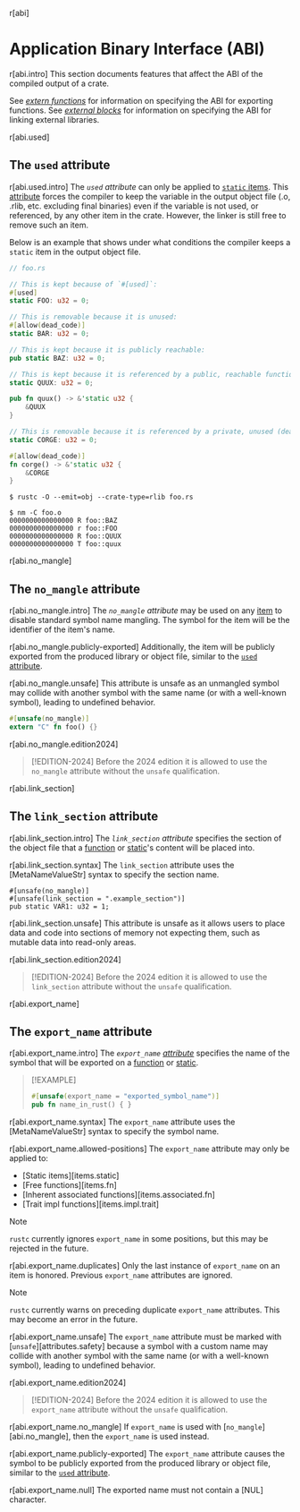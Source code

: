 r[abi]
# Application Binary Interface (ABI)

r[abi.intro]
This section documents features that affect the ABI of the compiled output of
a crate.

See *[extern functions]* for information on specifying the ABI for exporting
functions. See *[external blocks]* for information on specifying the ABI for
linking external libraries.

r[abi.used]
## The `used` attribute

r[abi.used.intro]
The *`used` attribute* can only be applied to [`static` items]. This [attribute] forces the
compiler to keep the variable in the output object file (.o, .rlib, etc. excluding final binaries)
even if the variable is not used, or referenced, by any other item in the crate.
However, the linker is still free to remove such an item.

Below is an example that shows under what conditions the compiler keeps a `static` item in the
output object file.

``` rust
// foo.rs

// This is kept because of `#[used]`:
#[used]
static FOO: u32 = 0;

// This is removable because it is unused:
#[allow(dead_code)]
static BAR: u32 = 0;

// This is kept because it is publicly reachable:
pub static BAZ: u32 = 0;

// This is kept because it is referenced by a public, reachable function:
static QUUX: u32 = 0;

pub fn quux() -> &'static u32 {
    &QUUX
}

// This is removable because it is referenced by a private, unused (dead) function:
static CORGE: u32 = 0;

#[allow(dead_code)]
fn corge() -> &'static u32 {
    &CORGE
}
```

``` console
$ rustc -O --emit=obj --crate-type=rlib foo.rs

$ nm -C foo.o
0000000000000000 R foo::BAZ
0000000000000000 r foo::FOO
0000000000000000 R foo::QUUX
0000000000000000 T foo::quux
```

r[abi.no_mangle]
## The `no_mangle` attribute

r[abi.no_mangle.intro]
The *`no_mangle` attribute* may be used on any [item] to disable standard
symbol name mangling. The symbol for the item will be the identifier of the
item's name.

r[abi.no_mangle.publicly-exported]
Additionally, the item will be publicly exported from the produced library or
object file, similar to the [`used` attribute](#the-used-attribute).

r[abi.no_mangle.unsafe]
This attribute is unsafe as an unmangled symbol may collide with another symbol
with the same name (or with a well-known symbol), leading to undefined behavior.

```rust
#[unsafe(no_mangle)]
extern "C" fn foo() {}
```

r[abi.no_mangle.edition2024]
> [!EDITION-2024]
> Before the 2024 edition it is allowed to use the `no_mangle` attribute without the `unsafe` qualification.

r[abi.link_section]
## The `link_section` attribute

r[abi.link_section.intro]
The *`link_section` attribute* specifies the section of the object file that a
[function] or [static]'s content will be placed into.

r[abi.link_section.syntax]
The `link_section` attribute uses the [MetaNameValueStr] syntax to specify the section name.

<!-- no_run: don't link. The format of the section name is platform-specific. -->
```rust,no_run
#[unsafe(no_mangle)]
#[unsafe(link_section = ".example_section")]
pub static VAR1: u32 = 1;
```

r[abi.link_section.unsafe]
This attribute is unsafe as it allows users to place data and code into sections
of memory not expecting them, such as mutable data into read-only areas.

r[abi.link_section.edition2024]
> [!EDITION-2024]
> Before the 2024 edition it is allowed to use the `link_section` attribute without the `unsafe` qualification.

r[abi.export_name]
## The `export_name` attribute

r[abi.export_name.intro]
The *`export_name` [attribute]* specifies the name of the symbol that will be exported on a [function] or [static].

> [!EXAMPLE]
> ```rust
> #[unsafe(export_name = "exported_symbol_name")]
> pub fn name_in_rust() { }
> ```

r[abi.export_name.syntax]
The `export_name` attribute uses the [MetaNameValueStr] syntax to specify the symbol name.

r[abi.export_name.allowed-positions]
The `export_name` attribute may only be applied to:

- [Static items][items.static]
- [Free functions][items.fn]
- [Inherent associated functions][items.associated.fn]
- [Trait impl functions][items.impl.trait]

> [!NOTE]
> `rustc` currently ignores `export_name` in some positions, but this may be rejected in the future.

r[abi.export_name.duplicates]
Only the last instance of `export_name` on an item is honored. Previous `export_name` attributes are ignored.

> [!NOTE]
> `rustc` currently warns on preceding duplicate `export_name` attributes. This may become an error in the future.

r[abi.export_name.unsafe]
The `export_name` attribute must be marked with [`unsafe`][attributes.safety] because a symbol with a custom name may collide with another symbol with the same name (or with a well-known symbol), leading to undefined behavior.

r[abi.export_name.edition2024]
> [!EDITION-2024]
> Before the 2024 edition it is allowed to use the `export_name` attribute without the `unsafe` qualification.

r[abi.export_name.no_mangle]
If `export_name` is used with [`no_mangle`][abi.no_mangle], then the `export_name` is used instead.

r[abi.export_name.publicly-exported]
The `export_name` attribute causes the symbol to be publicly exported from the produced library or object file, similar to the [`used` attribute](#the-used-attribute).

r[abi.export_name.null]
The exported name must not contain a [NUL] character.

[`static` items]: items/static-items.md
[attribute]: attributes.md
[extern functions]: items/functions.md#extern-function-qualifier
[external blocks]: items/external-blocks.md
[function]: items/functions.md
[item]: items.md
[static]: items/static-items.md
